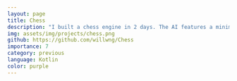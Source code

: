 ```yaml
---
layout: page
title: Chess
description: "I built a chess engine in 2 days. The AI features a minimax search (including alpha-beta pruning) and a simple evaluation function to assess ~20,000 positions per second."
img: assets/img/projects/chess.png
github: https://github.com/willwng/Chess
importance: 7
category: previous
language: Kotlin
color: purple
---
```

